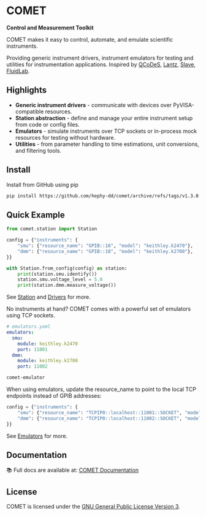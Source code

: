 # COMET

**Control and Measurement Toolkit**

COMET makes it easy to control, automate, and emulate scientific instruments.

Providing generic instrument drivers, instrument emulators for testing and utilities for instrumentation
applications. Inspired by
[QCoDeS](https://github.com/QCoDeS/Qcodes),
[Lantz](https://github.com/LabPy/lantz),
[Slave](https://github.com/p3trus/slave),
[FluidLab](https://github.com/fluiddyn/fluidlab).

## Highlights

- **Generic instrument drivers** - communicate with devices over PyVISA-compatible resources.
- **Station abstraction** - define and manage your entire instrument setup from code or config files.
- **Emulators** - simulate instruments over TCP sockets or in-process mock resources for testing without hardware.
- **Utilities** - from parameter handling to time estimations, unit conversions, and filtering tools.

## Install

Install from GitHub using pip

```bash
pip install https://github.com/hephy-dd/comet/archive/refs/tags/v1.3.0.tar.gz
```

## Quick Example

```python
from comet.station import Station

config = {"instruments": {
    "smu": {"resource_name": "GPIB::16", "model": "keithley.k2470"},
    "dmm": {"resource_name": "GPIB::18", "model": "keithley.k2700"},
}}

with Station.from_config(config) as station:
    print(station.smu.identify())
    station.smu.voltage_level = 5.0
    print(station.dmm.measure_voltage())
```

See [Station](https://hephy-dd.github.io/comet/station/) and [Drivers](https://hephy-dd.github.io/comet/drivers/) for more.

No instruments at hand? COMET comes with a powerful set of emulators using TCP sockets.

```yaml
# emulators.yaml
emulators:
  smu:
    module: keithley.k2470
    port: 11001
  dmm:
    module: keithley.k2700
    port: 11002
```

```bash
comet-emulator
```

When using emulators, update the resource_name to point to the local TCP endpoints instead of GPIB addresses:

```python
config = {"instruments": {
    "smu": {"resource_name": "TCPIP0::localhost::11001::SOCKET", "model": "keithley.k2470"},
    "dmm": {"resource_name": "TCPIP0::localhost::11002::SOCKET", "model": "keithley.k2700"},
}}
```

See [Emulators](https://hephy-dd.github.io/comet/emulators/) for more.


## Documentation

📚 Full docs are available at: [COMET Documentation](https://hephy-dd.github.io/comet/)

## License

COMET is licensed under the [GNU General Public License Version 3](LICENSE).
